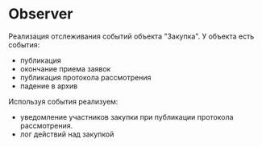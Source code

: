 Observer
========

Реализация отслеживания событий объекта "Закупка".
У объекта есть события:
*   публикация
*   окончание приема заявок
*   публикация протокола рассмотрения
*   падение в архив

Используя события реализуем:
*   уведомление участников закупки при публикации протокола рассмотрения.
*   лог действий над закупкой
